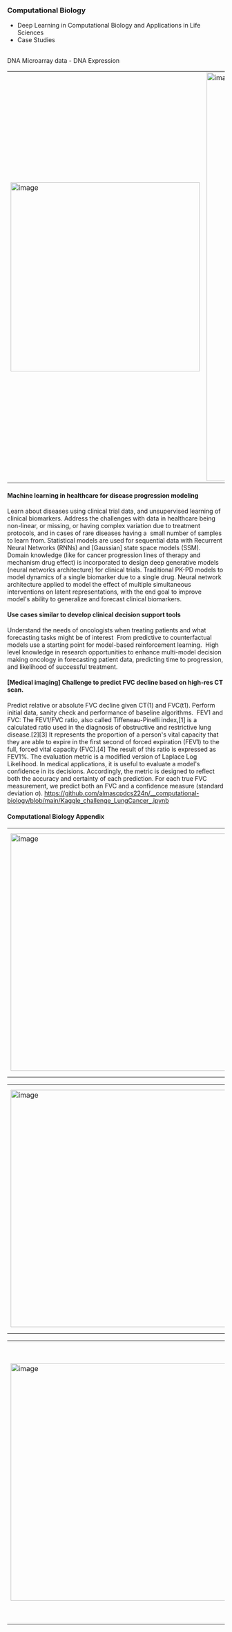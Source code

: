 ### Computational Biology 
- Deep Learning in Computational Biology and Applications in Life Sciences
- Case Studies 

<br>DNA Microarray data  -  DNA Expression
<table>
<td> <img width="438" alt="image" src="https://user-images.githubusercontent.com/67139134/235335392-9794cdd8-178a-42ad-abaa-63bd2965538d.png"> </td>
<td> <img width="947" alt="image" src="https://user-images.githubusercontent.com/67139134/235335474-ae8bec72-b86a-4e9d-858c-7a02ccb661d5.png"> <br></td>
</table>

#### Machine learning in healthcare for disease progression modeling
Learn about diseases using clinical trial data, and unsupervised learning of clinical biomarkers. Address the challenges with data in healthcare being non-linear, or missing, or having complex variation due to treatment protocols, and in cases of rare diseases having a  small number of samples to learn from. Statistical models are used for sequential data with Recurrent Neural Networks (RNNs) and [Gaussian] state space models (SSM).  Domain knowledge (like for cancer progression lines of therapy and mechanism drug effect) is incorporated to design deep generative models (neural networks architecture) for clinical trials. Traditional PK-PD models to model dynamics of a single biomarker due to a single drug. Neural network architecture applied to model the effect of multiple simultaneous interventions on latent representations, with the end goal to improve model's ability to generalize and forecast clinical biomarkers. 

#### Use cases similar to develop clinical decision support tools 
Understand the needs of oncologists when treating patients and what forecasting tasks might be of interest  From predictive to counterfactual models use a starting point for model-based reinforcement learning. 
High level knowledge in research opportunities to enhance multi-model decision making oncology in forecasting patient data, predicting time to progression, and likelihood of successful treatment. 

#### [Medical imaging] Challenge to predict FVC decline based on high-res CT scan. 
Predict relative or absolute FVC decline given CT(1) and FVC(t1). Perform initial data, sanity check and performance of baseline algorithms. 
FEV1 and FVC: The FEV1/FVC ratio, also called Tiffeneau-Pinelli index,[1] is a calculated ratio used in the diagnosis of obstructive and restrictive lung disease.[2][3] It represents the proportion of a person's vital capacity that they are able to expire in the first second of forced expiration (FEV1) to the full, forced vital capacity (FVC).[4] The result of this ratio is expressed as FEV1%.
The evaluation metric is a modified version of Laplace Log Likelihood. In medical applications, it is useful to evaluate a model's confidence in its decisions. Accordingly, the metric is designed to reflect both the accuracy and certainty of each prediction. For each true FVC measurement, we predict both an FVC and a confidence measure (standard deviation σ).
https://github.com/almascpdcs224n/__computational-biology/blob/main/Kaggle_challenge_LungCancer_.ipynb 

#### Computational Biology Appendix 
<table>
<td> <img width="550" alt="image" src="https://user-images.githubusercontent.com/67139134/235373988-098e6165-f10d-4db7-ac2f-c0f409a688a2.png"> </td>
<td> </br> <img width="550" alt="image" src="https://user-images.githubusercontent.com/67139134/235374085-f046f64c-38f9-4417-8b3a-0a39e8f284bc.png">  </td>
</table>

<table>
<td> <img width="550" alt="image" src="https://user-images.githubusercontent.com/67139134/235374158-3f04596f-6db1-4beb-b1a0-621bc9736234.png"> </td>
<td> </br> <img width="550" alt="image" src="https://user-images.githubusercontent.com/67139134/235374365-a5470c69-645a-498b-a205-fd97a5404134.png"> </td>
</table>

<table>
<td> <img width="550" alt="image" src="https://user-images.githubusercontent.com/67139134/235373799-8c5a827b-93f4-4ab2-9ce9-9ba475645014.png"> </td>
<td> <img width="550" alt="image" src="https://user-images.githubusercontent.com/67139134/235373849-3293803f-8ec1-4fd5-b9c9-3903512b5320.png"> 
<br/> <br/> <br/> <br/> <br/> <br/> </td>
</table>
